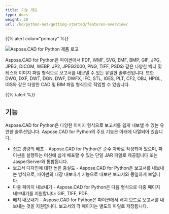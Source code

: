 ```yaml
---
title: 기능 개요
type: docs
weight: 20
url: /ko/python-net/getting-started/features-overview/
---
```


{{% alert color="primary" %}}

![Aspose.CAD for Python 제품 로고](/cad/_assets/home_4.png)

Aspose.CAD for Python은 파이썬에서 PDF, WMF, SVG, EMF, BMP, GIF, JPG, JPEG, DICOM, WEBP, JP2, JPEG2000, PNG, TIFF, PSD와 같은 다양한 벡터 및 레스터 이미지 파일 형식으로 보고서를 내보낼 수 있는 유일한 솔루션입니다. 또한 DWG, DXF, DWT, DGN, DWF, DWFX, IFC, STL, IGES, PLT, CF2, OBJ, HPGL, IGS와 같은 다양한 CAD 및 BIM 파일 형식으로 작업할 수 있습니다.

{{% /alert %}}

## 기능

Aspose.CAD for Python은 다양한 이미지 형식으로 보고서를 쉽게 내보낼 수 있는 유연한 솔루션입니다. Aspose.CAD for Python의 주요 기능은 아래에 나열되어 있습니다.

- 쉽고 경량의 배포 - Aspose.CAD for Python은 순수 자바로 작성되어 있으며, 파이썬을 실행하는 머신에 쉽게 배포할 수 있는 단일 JAR 파일로 제공됩니다 또는 JasperServer와 통합됩니다.
- 보고서 디자인에 대한 높은 충실도 - Aspose.CAD for Python은 보고서를 내보내는 방식으로, 파이썬의 내장 내보내기 기능으로 내보낸 보고서와 동일하게 보입니다.
- 다중 페이지 내보내기 - Aspose.CAD for Python은 다음 형식으로 다중 페이지 내보내기를 지원합니다: GIF, TIFF, PDF.
- 배치 내보내기 - Aspose.CAD for Python은 파이썬에서 배치 모드로 보고서를 내보내는 것을 지원합니다. 보고서의 각 페이지는 별도의 파일로 저장됩니다.
